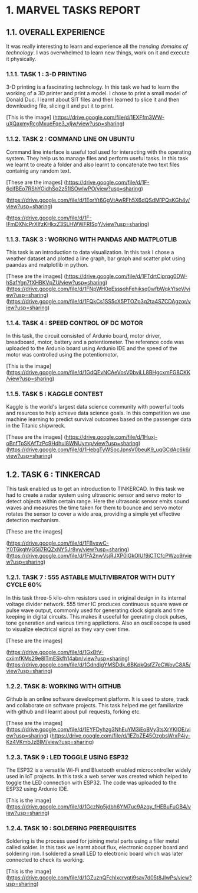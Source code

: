 # 1. MARVEL TASKS REPORT
## 1.1. OVERALL EXPERIENCE
It was really interesting to learn and experience all the *trending domains of technology*. I was overwhelmed to learn new things, work on it and execute it physically.

### 1.1.1. TASK 1 : **3-D PRINTING**
3-D printing is a fascinating technology. In this task we had to learn the working of a 3D printer and print a model. I chose to print a small model of Donald Duc. I learnt about SIT files and then learned to slice it and then downloading file, slicing it and put it to print.

[This is the image] 
(https://drive.google.com/file/d/1EXFfm3WW-uXQaxmyRcgMxueFqe3_yIjw/view?usp=sharing)


### 1.1.2. TASK 2 : **COMMAND LINE ON UBUNTU**
Command line interface is useful tool used for interacting with the operating system. They help us to manage files and perform useful tasks. In this task we learnt to create a folder and also learnt to concatenate two text files containig any random text.

[These are the images] (https://drive.google.com/file/d/1F-6cifBEo7RShYOidhSo2z51lSOwIwPO/view?usp=sharing)

 (https://drive.google.com/file/d/1EorYt6GgVtAwRFh5X6dQSdM1PQsKGh4y/view?usp=sharing)

(https://drive.google.com/file/d/1F-IFmDXNcPrXIfzKHkxZ3SLHWWFRISqY/view?usp=sharing)


### 1.1.3. TASK 3 : **WORKING WITH PANDAS AND MATPLOTLIB**
This task is an introduction to data visualization. In this task I chose a weather dataset and plotted a line graph, bar graph and scatter plot using paandas and matplotlib in python.

[These are the images]
 (https://drive.google.com/file/d/1FTdrtCiprqg0DW-hSafYgn7fXHBKVpZU/view?usp=sharing)
(https://drive.google.com/file/d/1FNpWH0eEsssohFehiksq0wfbWqkYlseV/view?usp=sharing)
(https://drive.google.com/file/d/1FQkCs1SS5cX5PTOZp3q2ta4SZCDAgzor/view?usp=sharing)

### 1.1.4. TASK 4 : **SPEED CONTROL OF DC MOTOR**
In this task, the circuit consisted of Ardunio board, motor driver, breadboard, motor, battery and a potentiometer. The reference code was uploaded to the Ardunio board using Ardunio IDE and the speed of the motor was controlled using the potentiomotor.

[This is the image] (https://drive.google.com/file/d/1GdQEvNCAeVosV0bviLL8BHgcxmFG8CKK/view?usp=sharing)

### 1.1.5. TASK 5 : **KAGGLE CONTEST**
Kaggle is the world's largest data science community with powerful tools and resurces to help achieve data science goals. In this competition we use machine learning to predict survival outcomes based on the passenger data in the Titanic shipwreck.

[These are the images] 
(https://drive.google.com/file/d/1Huxj-oBnfTpSKAfTzPc9Hdhul8WNUymp/view?usp=sharing)
(https://drive.google.com/file/d/1HebgTyWSocJpnsV0beuK9_uqGCdAc6k6/view?usp=sharing)

## 1.2. TASK 6 : **TINKERCAD**
This task enabled us to get an introduction to TINKERCAD. In this task we had to create a radar system using ultrasonic sensor and servo motor to detect objects within certain range. Here the ultrasonic sensor emits sound waves and measures the time taken for them to bounce and servo motor rotates the sensor to cover a wide area, providing a simple yet effective detection mechanism.

[These are the images]

(https://drive.google.com/file/d/1FBvxwC-Y0T6kghVG5lj7RQZxNY5Jr8vy/view?usp=sharing)
(https://drive.google.com/file/d/1FA2nwVsjRJXP0lGkOlUf9jCTCfcPWzo9/view?usp=sharing)

### 1.2.1. TASK 7 : **555 ASTABLE MULTIVIBRATOR WITH       DUTY CYCLE 60%**
In this task three-5 kilo-ohm resistors used in original design in its internal voltage divider network. 555 timer IC produces continuous square wave or pulse wave output, commonly used for generating clock signals and time keeping in digital circuits. This makes it useeful for geerating clock pulses, tone generation and various timing applictions. Also an oscilloscope is used to visualize electrical signal as they vary over time.

[These are the images]

(https://drive.google.com/file/d/1GxBtV-cxiimfKMs29e8lTmESkfh14abn/view?usp=sharing)
(https://drive.google.com/file/d/1GdndjgYMSDdk_6BKpkQsfZ7eCWovC8A5/view?usp=sharing)

### 1.2.2. TASK 8: **WORKING WITH GITHUB**
Github is an online software development platform. It is used to store, track and collaborate on software projects. This task helped me get familiarize with github and I learnt about pull requests, forking etc.

[These are the images]
(https://drive.google.com/file/d/1EYFDyhzg3NhEuYM3iEoBVy3tsXrYKIOE/view?usp=sharing)
(https://drive.google.com/file/d/1EZbZE45OzgbsWrxP4iy-Kz4VKmbJzBIM/view?usp=sharing)

### 1.2.3. TASK 9 : **LED TOGGLE USING ESP32**
The ESP32 is a versatile Wi-Fi and Bluetooth enabled microcontroller widely used in IoT projects. In this task a web server was created which helped to toggle the LED connection with ESP32. The code was uploaded to the ESP32 using Ardunio IDE.

[This is the image]
(https://drive.google.com/file/d/1GczNg5jdbh6YM7uc9Azqy_fHEBuFuGB4/view?usp=sharing)

### 1.2.4. TASK 10 : **SOLDERING PREREQUISITES**
Soldering is the process used for joining metal parts using a filler metal called solder. In this task we learnt about flux, electronic copper board and soldering iron. I soldered a small LED to electronic board which was later connected to check its working.

[This is the image]
(https://drive.google.com/file/d/1GZuznQFchlxcrvqti9sav7d05t8JlwPs/view?usp=sharing)
